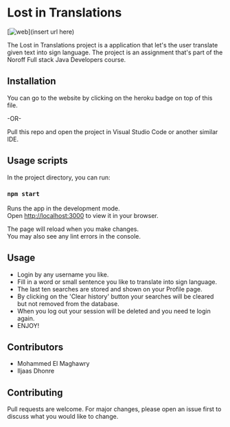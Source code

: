 # Lost in Translations

[![web](https://img.shields.io/static/v1?logo=heroku&message=Online&label=Heroku&color=430098)](insert url here)

The Lost in Translations project is a application that let's the user translate given text into sign language. The project is an assignment that's part of the Noroff Full stack Java Developers course.

## Installation

You can go to the website by clicking on the heroku badge on top of this file.

-OR-

Pull this repo and open the project in Visual Studio Code or another similar IDE.

## Usage scripts

In the project directory, you can run:

### `npm start`

Runs the app in the development mode.\
Open [http://localhost:3000](http://localhost:3000) to view it in your browser.

The page will reload when you make changes.\
You may also see any lint errors in the console.

## Usage

- Login by any username you like.
- Fill in a word or small sentence you like to translate into sign language.
- The last ten searches are stored and shown on your Profile page.
- By clicking on the 'Clear history' button your searches will be cleared but not removed from the database.
- When you log out your session will be deleted and you need te login again.
- ENJOY!

## Contributors
- Mohammed El Maghawry
- Iljaas Dhonre

## Contributing
Pull requests are welcome. For major changes, please open an issue first to discuss what you would like to change.
